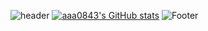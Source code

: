 ![header](https://capsule-render.vercel.app/api?type=waving&color=timeauto&height=300&section=header&text=Kwak_Ihn_Jung&fontSize=80)
[![aaa0843's GitHub stats](https://github-readme-stats.vercel.app/api?username=aaa0843)](https://github.com/aaa0843/github-readme-stats)
![Footer](https://capsule-render.vercel.app/api?type=waving&color=timeauto&height=200&section=footer)
